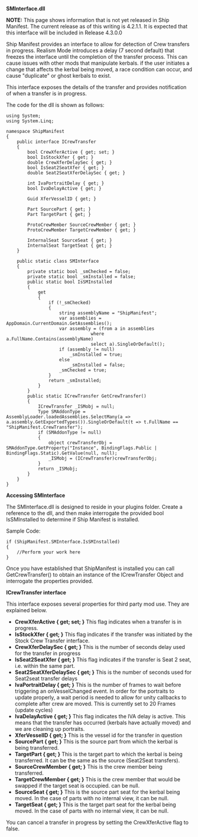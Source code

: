 **SMInterface.dll**

**NOTE:**  This page shows information that is not yet released in Ship Manifest.   The current release as of this writing is 4.2.1.1.  It is expected that this interface will be included in Release 4.3.0.0

Ship Manifest provides an interface to allow for detection of Crew transfers in progress.  Realism Mode introduces a delay (7 second default) that freezes the interface until the completion of the transfer process.  This can cause issues with other mods that manipulate kerbals.  if the user initiates a change that affects the kerbal being moved, a race condition can occur, and cause "duplicate" or ghost kerbals to exist.

This interface exposes the details of the transfer and provides notification of when a transfer is in progress.

The code for the dll is shown as follows:

    using System;
    using System.Linq;

    namespace ShipManifest
    {
        public interface ICrewTransfer
        {
            bool CrewXferActive { get; set; }
            bool IsStockXfer { get; }
            double CrewXferDelaySec { get; }
            bool IsSeat2SeatXfer { get; }
            double Seat2SeatXferDelaySec { get; }

            int IvaPortraitDelay { get; }
            bool IvaDelayActive { get; }

            Guid XferVesselID { get; }

            Part SourcePart { get; }
            Part TargetPart { get; }

            ProtoCrewMember SourceCrewMember { get; }
            ProtoCrewMember TargetCrewMember { get; }

            InternalSeat SourceSeat { get; }
            InternalSeat TargetSeat { get; }
        }

        public static class SMInterface
        {
            private static bool _smChecked = false;
            private static bool _smInstalled = false;
            public static bool IsSMInstalled
            {
                get
                {
                    if (!_smChecked)
                    {
                        string assemblyName = "ShipManifest";
                        var assemblies = AppDomain.CurrentDomain.GetAssemblies();
                        var assembly = (from a in assemblies
                                    where a.FullName.Contains(assemblyName)
                                    select a).SingleOrDefault();
                        if (assembly != null)
                            _smInstalled = true;
                        else
                            _smInstalled = false;
                        _smChecked = true;
                    }
                    return _smInstalled;
                }
            }
            public static ICrewTransfer GetCrewTransfer()
            {
                ICrewTransfer _ISMobj = null;
                Type SMAddonType = AssemblyLoader.loadedAssemblies.SelectMany(a => a.assembly.GetExportedTypes()).SingleOrDefault(t => t.FullName == "ShipManifest.CrewTransfer");
                if (SMAddonType != null)
                {
                    object crewTransferObj = SMAddonType.GetProperty("Instance", BindingFlags.Public | BindingFlags.Static).GetValue(null, null);
                    _ISMobj = (ICrewTransfer)crewTransferObj;
                }
                return _ISMobj;
            }
        }
    }

**Accessing SMInterface**

The SMInterface.dll is designed to reside in your plugins folder.  Create a reference to the dll, and then make interrogate the provided bool IsSMInstalled to determine if Ship Manifest is installed.

Sample Code:

    if (ShipManifest.SMInterface.IsSMInstalled)
    {
        //Perform your work here
    }

Once you have established that ShipManifest is installed you can call GetCrewTransfer() to obtain an instance of the ICrewTransfer Object and interrogate the properties provided.


**ICrewTransfer interface**

This interface exposes several properties for third party mod use.  They are explained below.

* **CrewXferActive { get; set; }**  This flag indicates when a transfer is in progress.
* **IsStockXfer { get; }**  This flag indicates if the transfer was initiated by the Stock Crew Transfer interface.
* **CrewXferDelaySec { get; }**  This is the number of seconds delay used for the transfer in progress
* **IsSeat2SeatXfer { get; }**  This flag indicates if the transfer is Seat 2 seat, i.e. within the same part.
* **Seat2SeatXferDelaySec { get; }**  This is the number of seconds used for Seat2seat transfer delays
* **IvaPortraitDelay { get; }**  This is the number of frames to wait before triggering an onVesselChanged event.  In order for the portraits to update properly, a wait period is needed to allow for unity callbacks to complete after crew are moved.  This is currently set to 20 Frames (update cycles)
* **IvaDelayActive { get; }**  This flag indicates the IVA delay is active.  This means that the transfer has occurred (kerbals have actually moved) and we are cleaning up portraits.
* **XferVesselID { get; }**  This is the vessel id for the transfer in question
* **SourcePart { get; }**  This is the source part from which the kerbal is being transferred.
* **TargetPart { get; }**  This is the target part to which the kerbal is being transferred.  It can be the same as the source (Seat2Seat transfers).
* **SourceCrewMember { get; }**  This is the crew member being transferred.
* **TargetCrewMember { get; }**  This is the crew member that would be swapped if the target seat is occupied.  can be null.
* **SourceSeat { get; }**  This is the source part seat for the kerbal being moved.  In the case of parts with no internal view, it can be null.
* **TargetSeat { get; }**  This is the target part seat for the kerbal being moved.  In the case of parts with no internal view, it can be null.

You can cancel a transfer in progress by setting the CrewXferActive flag to false.